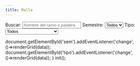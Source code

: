 ```yaml
---
title: Malla
---
```


<div class="controls">
  <label>Buscar:
    <input id="q" type="search" placeholder="Nombre del ramo o palabra clave" />
  </label>
  <label>Semestre:
    <select id="sem">
      <option value="">Todos</option>
    </select>
  </label>
  <label>Tipo:
    <select id="tipo">
      <option value="">Todos</option>
      <option>Proyectual</option>
      <option>Teoría e Investigación</option>
      <option>Comunicación y Gestión</option>
      <option>Ciencia y Tecnología</option>
      <option>Morfología</option>
      <option>Idioma / Transversal</option>
      <option>Electivo</option>
      <option>Práctica / Título</option>
    </select>
  </label>
</div>

<div id="grid" class="grid"></div>

<script>
const DATA_URL = '/data/cursos.json';

const STORAGE_KEY = 'mallaUChileEstados_v1';
const ESTADOS = ['Pendiente','En curso','Aprobado'];
const $ = (s)=>document.querySelector(s);
const norm = (s)=> (s||'').toLowerCase().normalize('NFD').replace(/\p{Diacritic}/gu,'');

function load(){ try{return JSON.parse(localStorage.getItem(STORAGE_KEY)||'{}')}catch(e){return {}}}
function save(m){ localStorage.setItem(STORAGE_KEY, JSON.stringify(m)) }
let estados = load();

async function init(){
  const res = await fetch(DATA_URL);
  const data = await res.json();
  renderSemestres(data);
  renderGrid(data);
  bind(data);
}
function renderSemestres(data){
  const sems = [...new Set(data.cursos.map(c=>c.semestre))].sort((a,b)=>a-b);
  const sel = document.getElementById('sem');
  sems.forEach(s=>{ const o=document.createElement('option'); o.value=s; o.textContent=s; sel.appendChild(o); });
}
function cardHTML(c){
  const id = c.id;
  const estado = estados[id] ?? 0;
  const badge = ESTADOS[estado];
  return `
  <label class="card state-${estado}" data-id="${id}">
    <input type="checkbox" aria-label="alternar estado" />
    <div class="card-top">
      <span class="badge">${badge}</span>
      <span class="creditos">${c.creditos ? c.creditos + ' SCT' : ''}</span>
    </div>
    <h3>${c.nombre}</h3>
    <div class="meta">
      <span class="pill">S${c.semestre}</span>
      ${c.tipo ? `<span class="pill">${c.tipo}</span>`: ''}
    </div>
    ${c.prerrequisitos && c.prerrequisitos.length ? `<div class="pre">Pre: ${c.prerrequisitos.join(', ')}</div>`:''}
  </label>`;
}
function renderGrid(data){
  const q = norm(document.getElementById('q').value);
  const sem = document.getElementById('sem').value;
  const tipo = document.getElementById('tipo').value;
  const grid = document.getElementById('grid');
  const items = data.cursos.filter(c=>{
    const okQ = !q || norm(c.nombre).includes(q);
    const okS = !sem || String(c.semestre)===String(sem);
    const okT = !tipo || c.tipo===tipo;
    return okQ && okS && okT;
  }).sort((a,b)=> a.semestre===b.semestre ? a.orden-b.orden : a.semestre-b.semestre);
  grid.innerHTML = items.map(cardHTML).join('');
  grid.querySelectorAll('.card').forEach(card=>{
    card.addEventListener('click', (ev)=>{
      ev.preventDefault();
      const id = card.getAttribute('data-id');
      const cur = estados[id] ?? 0;
      const next = (cur + 1) % 3;
      estados[id] = next; save(estados);
      card.classList.remove('state-0','state-1','state-2');
      card.classList.add('state-'+next);
      card.querySelector('.badge').textContent = ESTADOS[next];
    });
  });
}
function bind(data){
  document.getElementById('q').addEventListener('input', ()=>renderGrid(data));
  document.getElementById('sem').addEventListener('change', ()=>renderGrid(data));
  document.getElementById('tipo').addEventListener('change', ()=>renderGrid(data));
}
init();
</script>

  document.getElementById('sem').addEventListener('change', ()=>renderGrid(data));
  document.getElementById('tipo').addEventListener('change', ()=>renderGrid(data));
}
init();
</script>

